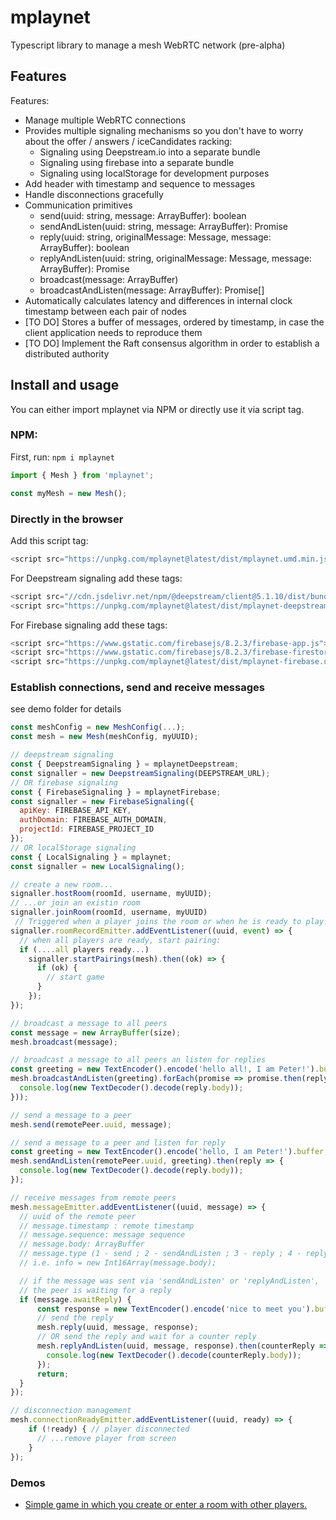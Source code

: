 # mplaynet

Typescript library to manage a mesh WebRTC network (pre-alpha)

## Features

Features:

- Manage multiple WebRTC connections
- Provides multiple signaling mechanisms so you don't have to worry about the offer / answers / iceCandidates racking:
    - Signaling using Deepstream.io into a separate bundle
    - Signaling using firebase into a separate bundle
    - Signaling using localStorage for development purposes
- Add header with timestamp and sequence to messages
- Handle disconnections gracefully
- Communication primitives
    - send(uuid: string, message: ArrayBuffer): boolean
    - sendAndListen(uuid: string, message: ArrayBuffer): Promise<Message>
    - reply(uuid: string, originalMessage: Message, message: ArrayBuffer): boolean
    - replyAndListen(uuid: string, originalMessage: Message, message: ArrayBuffer): Promise<Message>
    - broadcast(message: ArrayBuffer)
    - broadcastAndListen(message: ArrayBuffer): Promise<Message>[]
- Automatically calculates latency and differences in internal clock timestamp between each pair of nodes
- [TO DO] Stores a buffer of messages, ordered by timestamp, in case the client application needs to reproduce them
- [TO DO] Implement the Raft consensus algorithm in order to establish a distributed authority

## Install and usage

You can either import mplaynet via NPM or directly use it via script tag.

### NPM:

First, run: `npm i mplaynet`

```js module
import { Mesh } from 'mplaynet';

const myMesh = new Mesh();
```

### Directly in the browser

Add this script tag:
```js
<script src="https://unpkg.com/mplaynet@latest/dist/mplaynet.umd.min.js"></script>
```

For Deepstream signaling add these tags:

```js
<script src="//cdn.jsdelivr.net/npm/@deepstream/client@5.1.10/dist/bundle/ds.min.js"></script>
<script src="https://unpkg.com/mplaynet@latest/dist/mplaynet-deepstream.umd.min.js"></script>
```

For Firebase signaling add these tags:

```js
<script src="https://www.gstatic.com/firebasejs/8.2.3/firebase-app.js"></script>
<script src="https://www.gstatic.com/firebasejs/8.2.3/firebase-firestore.js"></script>
<script src="https://unpkg.com/mplaynet@latest/dist/mplaynet-firebase.umd.min.js"></script>
```

### Establish connections, send and receive messages

see demo folder for details

```js
const meshConfig = new MeshConfig(...);
const mesh = new Mesh(meshConfig, myUUID);

// deepstream signaling
const { DeepstreamSignaling } = mplaynetDeepstream;
const signaller = new DeepstreamSignaling(DEEPSTREAM_URL);
// OR firebase signaling
const { FirebaseSignaling } = mplaynetFirebase;
const signaller = new FirebaseSignaling({
  apiKey: FIREBASE_API_KEY,
  authDomain: FIREBASE_AUTH_DOMAIN,
  projectId: FIREBASE_PROJECT_ID
});
// OR localStorage signaling
const { LocalSignaling } = mplaynet;
const signaller = new LocalSignaling();

// create a new room...
signaller.hostRoom(roomId, username, myUUID);
// ...or join an existin room
signaller.joinRoom(roomId, username, myUUID)
 // Triggered when a player joins the room or when he is ready to play.
signaller.roomRecordEmitter.addEventListener((uuid, event) => { 
  // when all players are ready, start pairing:
  if (....all players ready...)
    signaller.startPairings(mesh).then((ok) => {
      if (ok) {
        // start game
      }
    });
});

// broadcast a message to all peers
const message = new ArrayBuffer(size);
mesh.broadcast(message);

// broadcast a message to all peers an listen for replies
const greeting = new TextEncoder().encode('hello all!, I am Peter!').buffer;
mesh.broadcastAndListen(greeting).forEach(promise => promise.then(reply => {
  console.log(new TextDecoder().decode(reply.body));
}));

// send a message to a peer
mesh.send(remotePeer.uuid, message);

// send a message to a peer and listen for reply
const greeting = new TextEncoder().encode('hello, I am Peter!').buffer;
mesh.sendAndListen(remotePeer.uuid, greeting).then(reply => {
  console.log(new TextDecoder().decode(reply.body));
});

// receive messages from remote peers
mesh.messageEmitter.addEventListener((uuid, message) => {
  // uuid of the remote peer
  // message.timestamp : remote timestamp
  // message.sequence: message sequence
  // message.body: ArrayBuffer
  // message.type (1 - send ; 2 - sendAndListen ; 3 - reply ; 4 - replyAndListen)
  // i.e. info = new Int16Array(message.body);

  // if the message was sent via 'sendAndListen' or 'replyAndListen',
  // the peer is waiting for a reply
  if (message.awaitReply) {
      const response = new TextEncoder().encode('nice to meet you').buffer;
      // send the reply
      mesh.reply(uuid, message, response);
      // OR send the reply and wait for a counter reply
      mesh.replyAndListen(uuid, message, response).then(counterReply => {
        console.log(new TextDecoder().decode(counterReply.body));
      });
      return;
  }
});

// disconnection management
mesh.connectionReadyEmitter.addEventListener((uuid, ready) => {
    if (!ready) { // player disconnected
      // ...remove player from screen
    }
});
```
### Demos

- [Simple game in which you create or enter a room with other players.](https://0khp9.csb.app)
